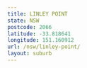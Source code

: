 ```yaml
---
title: LINLEY POINT
state: NSW
postcode: 2066
latitude: -33.818641
longitude: 151.160912
url: /nsw/linley-point/
layout: suburb
---
```

